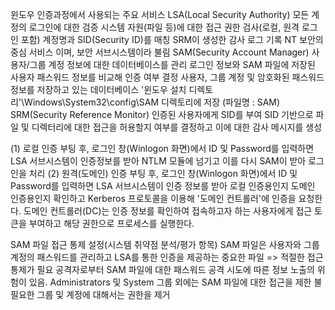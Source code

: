윈도우 인증과정에서 사용되는 주요 서비스
  LSA(Local Security Authority)
    모든 계정의 로그인에 대한 검증
    시스템 자원(파일 등)에 대한 접근 권한 검사(로컬, 원격 로그인 포함)
    계정명과 SID(Security ID)를 매칭
    SRM이 생성한 감사 로그 기록
    NT 보안의 중심 서비스 이며, 보안 서브시스템이라 불림
  SAM(Security Account Manager)
    사용자/그룹 계정 정보에 대한 데이터베이스를 관리
    로그인 정보와 SAM 파일에 저장된 사용자 패스워드 정보를 비교해 인증 여부 결정
    사용자, 그룹 계정 및 암호화된 패스워드 정보를 저장하고 있는 데이터베이스
    '윈도우 설치 디렉토리'\Windows\System32\config\SAM 디렉토리에 저장 (파일명 : SAM)
  SRM(Security Reference Monitor)
    인증된 사용자에게 SID를 부여
    SID 기반으로 파일 및 디렉터리에 대한 접근을 허용할지 여부를 결정하고 이에 대한 감사 메시지를 생성


  (1) 로컬 인증
    부팅 후, 로그인 창(Winlogon 화면)에서 ID 및 Password를 입력하면 LSA 서브시스템이 인증정보를 받아 NTLM 모듈에 넘기고 이를 다시 SAM이 받아 로그인을 처리
  (2) 원격(도메인) 인증
    부팅 후, 로그인 창(Winlogon 화면)에서 ID 및 Password를 입력하면 LSA 서브시스템이 인증 정보를 받아 로컬 인증용인지 도메인 인증용인지 확인하고 Kerberos 프로토콜을 이용해 '도메인 컨트롤러'에 인증을 요청한다.
    도메인 컨트롤러(DC)는 인증 정보를 확인하여 접속하고자 하는 사용자에게 접근 토큰을 부여하고 해당 권한으로 프로세스를 실행한다.

SAM 파일 접근 통제 설정(시스템 취약점 분석/평가 항목)
  SAM 파일은 사용자와 그룹 계정의 패스워드를 관리하고 LSA를 통한 인증을 제공하는 중요한 파일 => 적절한 접근 통제가 필요
  공격자로부터 SAM 파일에 대한 패스워드 공격 시도에 따른 정보 노출의 위험이 있음.
  Administrators 및 System 그룹 외에는 SAM 파일에 대한 접근을 제한
  불필요한 그룹 및 계정에 대해서는 권한을 제거
  
